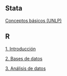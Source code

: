 
## Stata

[Conceptos básicos (UNLP)](https://msangia.github.io/stata.html "Desarrollo de un proyecto.")        

## R

[1. Introducción](https://msangia.github.io/R/intro.html "Conceptos basicos. Objetos.")

[2. Bases de datos](https://msangia.github.io/R/basedatos.html "Manipulacion de base de datos.")

[3. Análisis de datos](https://msangia.github.io/R/analisis.html "Analisis basico de dato.s")
